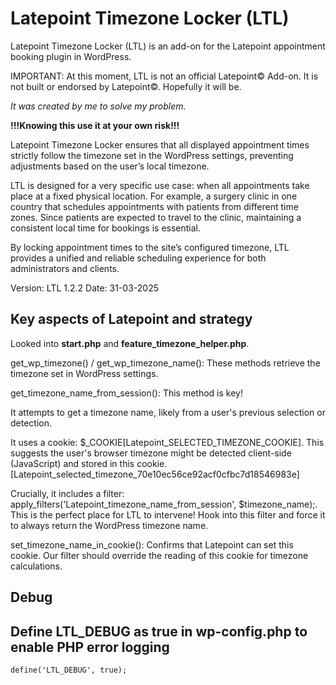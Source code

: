 # Latepoint Timezone Locker (LTL)

Latepoint Timezone Locker (LTL) is an add-on for the Latepoint appointment booking plugin in WordPress. 

IMPORTANT: At this moment, LTL is not an official Latepoint© Add-on. It is not built or endorsed by Latepoint©. Hopefully it will be.

*It was created by me to solve my problem.* 

**!!!Knowing this use it at your own risk!!!**

Latepoint Timezone Locker ensures that all displayed appointment times strictly follow the timezone set in the WordPress settings, preventing adjustments based on the user’s local timezone.

LTL is designed for a very specific use case: when all appointments take place at a fixed physical location. For example, a surgery clinic in one country that schedules appointments with patients from different time zones. Since patients are expected to travel to the clinic, maintaining a consistent local time for bookings is essential.

By locking appointment times to the site’s configured timezone, LTL provides a unified and reliable scheduling experience for both administrators and clients.

Version: LTL 1.2.2
Date: 31-03-2025


## Key aspects of Latepoint and strategy

Looked into **start.php** and **feature_timezone_helper.php**.

get_wp_timezone() / get_wp_timezone_name(): These methods retrieve the timezone set in WordPress settings. 

get_timezone_name_from_session(): This method is key!

It attempts to get a timezone name, likely from a user's previous selection or detection.

It uses a cookie: $_COOKIE[Latepoint_SELECTED_TIMEZONE_COOKIE]. This suggests the user's browser timezone might be detected client-side (JavaScript) and stored in this cookie. [Latepoint_selected_timezone_70e10ec56ce92acf0cfbc7d18546983e]

Crucially, it includes a filter: apply_filters('Latepoint_timezone_name_from_session', $timezone_name);. This is the perfect place for LTL to intervene! Hook into this filter and force it to always return the WordPress timezone name.

set_timezone_name_in_cookie(): Confirms that Latepoint can set this cookie. Our filter should override the reading of this cookie for timezone calculations.

## Debug
## Define LTL_DEBUG as true in wp-config.php to enable PHP error logging
```define('LTL_DEBUG', true);```